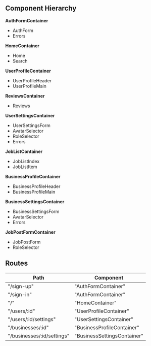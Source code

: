 ## Component Hierarchy

**AuthFormContainer**
 - AuthForm
 - Errors

**HomeContainer**
 - Home
 - Search

**UserProfileContainer**
 - UserProfileHeader
 - UserProfileMain

**ReviewsContainer**
 - Reviews

**UserSettingsContainer**
 - UserSettingsForm
  - AvatarSelector
  - RoleSelector
  - Errors

**JobListContainer**
 - JobListIndex
 - JobListItem

**BusinessProfileContainer**
 - BusinessProfileHeader
 - BusinessProfileMain

**BusinessSettingsContainer**
 - BusinessSettingsForm
  - AvatarSelector
  - Errors

**JobPostFormContainer**
 - JobPostForm
  - RoleSelector

## Routes

|Path   | Component   |
|-------|-------------|
| "/sign-up" | "AuthFormContainer" |
| "/sign-in" | "AuthFormContainer" |
| "/" | "HomeContainer" |
| "/users/:id" | "UserProfileContainer" |
| "/users/:id/settings" | "UserSettingsContainer" |
| "/businesses/:id" | "BusinessProfileContainer" |
| "/businesses/:id/settings" | "BusinessSettingsContainer" |
